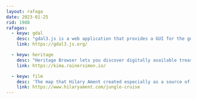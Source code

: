```yaml
---
layout: rafaga
date: 2023-01-25
rid: 1988
rafagas:
  - keyw: gdal
    desc: "gdal3.js is a web application that provides a GUI for the gdal_translate, ogr2ogr, and gdal_rasterize applications to use online and convert raster and vector geospatial data to various formats and coordinate systems"
    link: https://gdal3.js.org/

  - keyw: heritage
    desc: "Heritage Browser lets you discover digitally available treasures from the National Library of Israel displayed on a map based on where they were created or the locations they describe"
    link: https://kima.rainersimon.io/

  - keyw: film
    desc: 'The map that Hilary Ament created especially as a source of navigation for the film "Jungle Cruise", along with other graphic materials, and is now on permanent display at Disneyland'
    link: https://www.hilaryament.com/jungle-cruise
---
```

